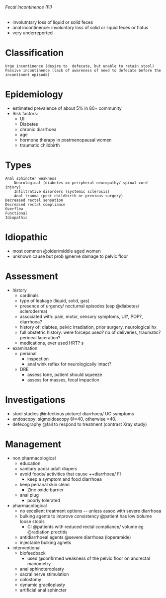 ###### Fecal incontinence (FI)
- involutntary loss of liquid or solid feces
- anal incontinence: involuntary loss of solid or liquid feces or flatus
- very underreported

# Classification
    Urge incontinence (desire to  defecate, but unable to retain stool)
    Passive incontinence (lack of awareness of need to defecate before the incontinent episode)

# Epidemiology
- estimated prevalence of about 5% in 80+ community
- Risk factors:
    + UI
    + Diabetes
    + chronic diarrhoea
    + age
    + hormone therapy in postmenopausal women
    + traumatic childbirth

# Types
    Anal sphincter weakness
        Neurological (diabetes == peripheral neuropathy/ spinal cord injury)
        Infiltrative disorders (systemic sclerosis)
        Anal trauma (post childbirth or previous surgery)
    Decreased rectal sensation
    Decreased rectal compliance
    Overflow
    Functional
    Idiopathic



# Idiopathic
- most common @older/middle aged women
- unknown cause but prob @nerve damage to pelvic floor

# Assessment
- history
    + cardinals
    + type of leakage (liquid, solid, gas)
    + presence of urgency/ nocturnal episodes (esp @diabetes/ scleroderma)
    + associated with: pain, motor, sensory symptoms, UI?, POP?, diarrhoea? 
    + history of: diabtes, pelvic irradiation, prior surgery, neurological hx
    + full obstetric history: were forceps used? no of deliveries, traumatic? perineal laceration? 
    + medications, ever used HRT? s
- examination
    + perianal 
        * inspection
        * anal wink reflex for neurologically intact? 
    + DRE
        * assess tone, patient should squeeze
        * assess for masses, fecal impaction

# Investigations
- stool studies @infectious picture/ diarrhoea/ UC symptoms
- endoscopy: sigmoidoscopy @<40, otherwise >40. 
- defecography @fail to respond to treatment (contrast Xray study)

# Management
- non pharmacological
    + education
    + sanitary pads/ adult diapers
    + avoid foods/ activities that cause ++diarrhoea/ FI
        * keep a symptom and food diarrhoea
    + keep perianal skin clean
        * Zinc oxide barrier 
    + anal plug
        * poorly tolerated
- pharmacological
    + no excellent treatment options -- unless assoc with severe diarrhoea
    + bulking agents to improve consistency @patient has low bolume loose stools
        * CI @patients with reduced rectal compliance/ volume eg @radiation proctitis
    + antidiarrhoeal agents @severe diarrhoea (loperamide)
    + injectable bulking agnets
- interventional
    + biofeedback
        * used @confirmed weakness of the pelvic floor on anorectal manometry
    + anal sphincteroplasty
    + sacral nerve stimulation
    + colostomy
    + dynamic graciloplasty
    + artificial anal sphincter
